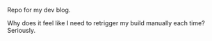 Repo for my dev blog.

Why does it feel like I need to retrigger my build manually each time?
Seriously.
